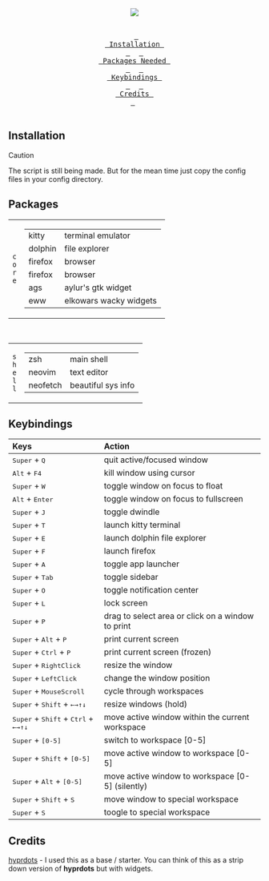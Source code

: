 <div align = center><img src="https://raw.githubusercontent.com/qxb3/gruvbox.hypr/main/logo.png"><br><br>

&ensp;[<kbd> <br> Installation <br> </kbd>](#Installation)&ensp;
&ensp;[<kbd> <br> Packages Needed <br> </kbd>](#Packages)&ensp;
&ensp;[<kbd> <br> Keybindings <br> </kbd>](#Keybindings)&ensp;
&ensp;[<kbd> <br> Credits <br> </kbd>](#Credits)&ensp;
<br><br></div>

## Installation

> [!CAUTION]
> The script is still being made. But for the mean time just copy the config files in your config directory.

## Packages

<table><tr><td>
    <code>c</code><br><code>o</code><br><code>r</code><br><code>e</code><br></td><td><table>
    <tr><td>kitty</td><td>terminal emulator</td></tr>
    <tr><td>dolphin</td><td>file explorer</td></tr>
    <tr><td>firefox</td><td>browser</td></tr>
    <tr><td>firefox</td><td>browser</td></tr>
    <tr><td>ags</td><td>aylur's gtk widget</td>
    <tr><td>eww</td><td>elkowars wacky widgets</td></tr></table>
</td></tr></table>

<br>

<table><tr><td>
    <code>s</code><br><code>h</code><br><code>e</code><br><code>l</code><br><code>l</code></td><td><table>
    <tr><td>zsh</td><td>main shell</td></tr>
    <tr><td>neovim</td><td>text editor</td></tr>
    <tr><td>neofetch</td><td>beautiful sys info</td></tr></table>
</td></tr></table>

## Keybindings

| Keys | Action |
| :--  | :-- |
| <kbd>Super</kbd> + <kbd>Q</kbd> | quit active/focused window
| <kbd>Alt</kbd> + <kbd>F4</kbd> | kill window using cursor
| <kbd>Super</kbd> + <kbd>W</kbd> | toggle window on focus to float
| <kbd>Alt</kbd> + <kbd>Enter</kbd> | toggle window on focus to fullscreen
| <kbd>Super</kbd> + <kbd>J</kbd> | toggle dwindle
| <kbd>Super</kbd> + <kbd>T</kbd> | launch kitty terminal
| <kbd>Super</kbd> + <kbd>E</kbd> | launch dolphin file explorer
| <kbd>Super</kbd> + <kbd>F</kbd> | launch firefox
| <kbd>Super</kbd> + <kbd>A</kbd> | toggle app launcher
| <kbd>Super</kbd> + <kbd>Tab</kbd> | toggle sidebar
| <kbd>Super</kbd> + <kbd>O</kbd> | toggle notification center
| <kbd>Super</kbd> + <kbd>L</kbd> | lock screen
| <kbd>Super</kbd> + <kbd>P</kbd> | drag to select area or click on a window to print
| <kbd>Super</kbd> + <kbd>Alt</kbd> + <kbd>P</kbd> | print current screen
| <kbd>Super</kbd> + <kbd>Ctrl</kbd> + <kbd>P</kbd> | print current screen (frozen)
| <kbd>Super</kbd> + <kbd>RightClick</kbd> | resize the window
| <kbd>Super</kbd> + <kbd>LeftClick</kbd> | change the window position
| <kbd>Super</kbd> + <kbd>MouseScroll</kbd> | cycle through workspaces
| <kbd>Super</kbd> + <kbd>Shift</kbd> + <kbd>←</kbd><kbd>→</kbd><kbd>↑</kbd><kbd>↓</kbd>| resize windows (hold)
| <kbd>Super</kbd> + <kbd>Shift</kbd> + <kbd>Ctrl</kbd> + <kbd>←</kbd><kbd>→</kbd><kbd>↑</kbd><kbd>↓</kbd>| move active window within the current workspace
| <kbd>Super</kbd> + <kbd>[0-5]</kbd> | switch to workspace [0-5]
| <kbd>Super</kbd> + <kbd>Shift</kbd> + <kbd>[0-5]</kbd> | move active window to workspace [0-5]
| <kbd>Super</kbd> + <kbd>Alt</kbd> + <kbd>[0-5]</kbd> | move active window to workspace [0-5] (silently)
| <kbd>Super</kbd> + <kbd>Shift</kbd> + <kbd>S</kbd> | move window to special workspace
| <kbd>Super</kbd> + <kbd>S</kbd> | toogle to special workspace

## Credits

[hyprdots](https://github.com/prasanthrangan/hyprdots) - I used this as a base / starter. You can think of this as a strip down version of **hyprdots** but with widgets.
